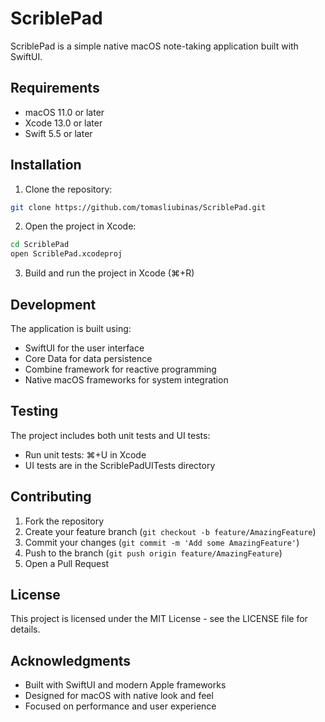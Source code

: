 # ScriblePad

ScriblePad is a simple native macOS note-taking application built with SwiftUI.

## Requirements

- macOS 11.0 or later
- Xcode 13.0 or later
- Swift 5.5 or later

## Installation

1. Clone the repository:
```bash
git clone https://github.com/tomasliubinas/ScriblePad.git
```

2. Open the project in Xcode:
```bash
cd ScriblePad
open ScriblePad.xcodeproj
```

3. Build and run the project in Xcode (⌘+R)

## Development

The application is built using:
- SwiftUI for the user interface
- Core Data for data persistence
- Combine framework for reactive programming
- Native macOS frameworks for system integration

## Testing

The project includes both unit tests and UI tests:
- Run unit tests: ⌘+U in Xcode
- UI tests are in the ScriblePadUITests directory

## Contributing

1. Fork the repository
2. Create your feature branch (`git checkout -b feature/AmazingFeature`)
3. Commit your changes (`git commit -m 'Add some AmazingFeature'`)
4. Push to the branch (`git push origin feature/AmazingFeature`)
5. Open a Pull Request

## License

This project is licensed under the MIT License - see the LICENSE file for details.

## Acknowledgments

- Built with SwiftUI and modern Apple frameworks
- Designed for macOS with native look and feel
- Focused on performance and user experience
